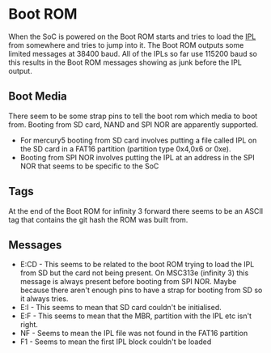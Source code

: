 # Boot ROM

When the SoC is powered on the Boot ROM starts and tries to load the [IPL](ipl.html) from somewhere and tries to jump into it.
The Boot ROM outputs some limited messages at 38400 baud. All of the IPLs so far use 115200 baud so this results in the Boot ROM messages showing as junk before the IPL output.

## Boot Media

There seem to be some strap pins to tell the boot rom which media to boot from. Booting from SD card, NAND and SPI NOR are apparently supported.

- For mercury5 booting from SD card involves putting a file called IPL on the SD card in a FAT16 partition (partition type 0x4,0x6 or 0xe).
- Booting from SPI NOR involves putting the IPL at an address in the SPI NOR that seems to be specific to the SoC

## Tags

At the end of the Boot ROM for infinity 3 forward there seems to be an ASCII tag that contains the git hash the ROM was built from.

## Messages

 - E:CD - This seems to be related to the boot ROM trying to load the IPL from SD but the card not being present. On MSC313e (infinity 3) this message is always present before booting from SPI NOR. Maybe because there aren't enough pins to have a strap for booting from SD so it always tries.
 - E:I - This seems to mean that SD card couldn't be initialised.
 - E:F - This seems to mean that the MBR, partition with the IPL etc isn't right.
 - NF - Seems to mean the IPL file was not found in the FAT16 partition
 - F1 - Seems to mean the first IPL block couldn't be loaded
